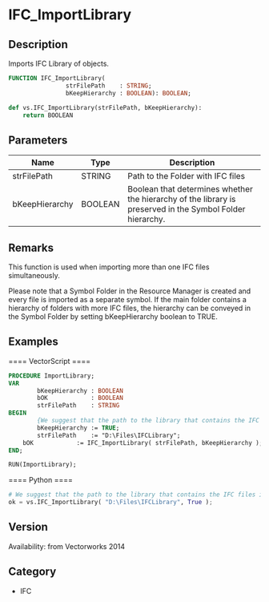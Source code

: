 # IFC_ImportLibrary

## Description
Imports IFC Library of objects.

```pascal
FUNCTION IFC_ImportLibrary(
				strFilePath    : STRING;
				bKeepHierarchy : BOOLEAN): BOOLEAN;
```

```python
def vs.IFC_ImportLibrary(strFilePath, bKeepHierarchy):
    return BOOLEAN
```

## Parameters
|Name|Type|Description|
|---|---|---|
|strFilePath|STRING|Path to the Folder with IFC files|
|bKeepHierarchy|BOOLEAN|Boolean that determines whether the hierarchy of the library is preserved in the Symbol Folder hierarchy.|

## Remarks
This function is used when importing more than one IFC files simultaneously.

Please note that a Symbol Folder in the Resource Manager is created and every file is imported as a separate symbol. If the main folder contains a hierarchy of folders with more IFC files, the hierarchy can be conveyed in the Symbol Folder by setting bKeepHierarchy boolean to TRUE.

## Examples
==== VectorScript ====
```pascal
PROCEDURE ImportLibrary;
VAR
        bKeepHierarchy : BOOLEAN
        bOK            : BOOLEAN
        strFilePath    : STRING
BEGIN
        {We suggest that the path to the library that contains the IFC files is "D:\Files\IFCLibrary"}
        bKeepHierarchy := TRUE;
        strFilePath    := "D:\Files\IFCLibrary";
	bOK            := IFC_ImportLibrary( strFilePath, bKeepHierarchy );
END;

RUN(ImportLibrary);
```
==== Python ====
```python
# We suggest that the path to the library that contains the IFC files is "D:\Files\IFCLibrary"
ok = vs.IFC_ImportLibrary( "D:\Files\IFCLibrary", True );
```

## Version
Availability: from Vectorworks 2014

## Category
* IFC

